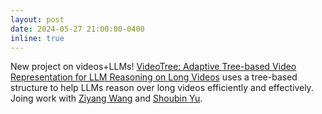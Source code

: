```yaml
---
layout: post
date: 2024-05-27 21:00:00-0400
inline: true
---
```


New project on videos+LLMs! [VideoTree: Adaptive Tree-based Video
Representation for LLM Reasoning on Long Videos](https://videotree2024.github.io) uses a tree-based structure to help LLMs reason over long videos efficiently and effectively. Joing work with [Ziyang Wang](https://ziyangw2000.github.io) and [Shoubin Yu](https://yui010206.github.io).
